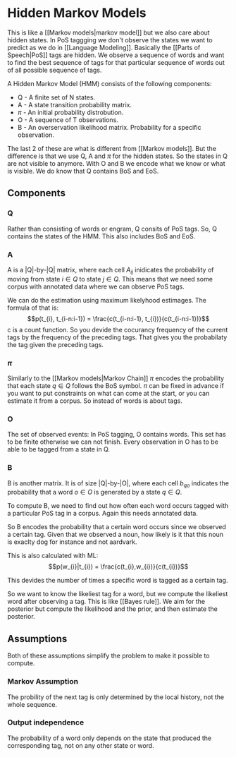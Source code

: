 # Hidden Markov Models 
This is like a [[Markov models|markov model]] but we also care about hidden states. In PoS taggging we don't observe the states we want to predict as we do in [[Language Modeling]]. Basically the [[Parts of Speech|PoS]] tags are hidden. We observe a sequence of words and want to find the best sequence of tags for that particular sequence of words out of all possible sequence of tags.

A Hidden Markov Model (HMM) consists of the following components:
- Q - A finite set of N states.
- A - A state transition probability matrix.
- $\pi$ - An initial probability distrobution.
- O - A sequence of T observations.
- B - An overservation likelihood matrix. Probability for a specific observation. 

The last 2 of these are what is different from [[Markov models]]. But the difference is that we use Q, A and $\pi$ for the hidden states. So the states in Q are not visible to anymore. With O and B we encode what we know or what is visible. We do know that Q contains BoS and EoS.

## Components

### Q
Rather than consisting of words or engram, Q consits of PoS tags. So, Q contains the states of the HMM. This also includes BoS and EoS. 

### A

A is a |Q|-by-|Q| matrix, where each cell $A_{ij}$ inidicates the probability of moving from state $i \in Q$ to state $j \in Q$. This means that we need some corpus with annotated data where we can observe PoS tags.

We can do the estimation using maximum likelyhood estimages. The formula of that is: $$p(t_{i}, t_{i-n:i-1}) = \frac{c(t_{i-n:i-1}, t_{i})}{c(t_{i-n:i-1})}$$
c is a count function. So you devide the cocurancy frequency of the current tags by the frequency of the preceding tags. That gives you the probabilaty the tag given the preceding tags. 

### $\pi$
Similarly to the [[Markov models|Markov Chain]] $\pi$ encodes the probability that each state $q\in Q$ follows the BoS symbol. $\pi$ can be fixed in advance if you want to put constraints on what can come at the start, or you can estimate it from a corpus. So instead of words is about tags. 

### O 
The set of observed events: In PoS tagging, O contains words. This set has to be finite otherwise we can not finish. Every observation in O has to be able to be tagged from a state in Q. 

### B

B is another matrix. It is of size |Q|-by-|O|, where each cell $b_{qo}$ indicates the probability that a word $o \in O$ is generated by a state $q \in Q$. 

To compute B, we need to find out how often each word occurs tagged with a particular PoS tag in a corpus. Again this needs annotated data.

So B encodes the probability that a certain word occurs since we observed a certain tag. Given that we observed a noun, how likely is it that this noun is exaclty dog for instance and not aardvark. 

This is also calculated with ML: $$p(w_{i}|t_{i}) = \frac{c(t_{i},w_{i})}{c(t_{i})}$$

This devides the number of times a specific word is tagged as a certain tag. 

So we want to know the likeliest tag for a word, but we compute the likeliest word after observing a tag. This is like [[Bayes rule]]. We aim for the posterior but compute the likelihood and the prior, and then estimate the posterior. 


## Assumptions 
Both of these assumptions simplify the problem to make it possible to compute. 

### Markov Assumption
The probility of the next tag is only determined by the local history, not the whole sequence.

### Output independence 
The probability of a word only depends on the state that produced the corresponding tag, not on any other state or word. 
